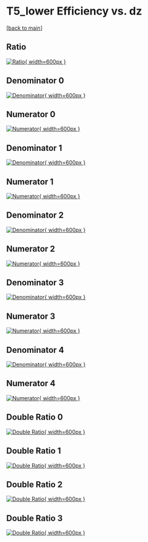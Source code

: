 # T5_lower Efficiency vs. dz

[[back to main](./)]



## Ratio

[![Ratio](../mtv/var/T5_lower_vtr_321_-1_eff_dz.png){ width=600px }](../mtv/var/T5_lower_vtr_321_-1_eff_dz.pdf)

## Denominator 0

[![Denominator](../mtv/den/T5_lower_vtr_321_-1_eff_dz_den0.png){ width=600px }](../mtv/den/T5_lower_vtr_321_-1_eff_dz_den0.pdf)

## Numerator 0

[![Numerator](../mtv/num/T5_lower_vtr_321_-1_eff_dz_num0.png){ width=600px }](../mtv/num/T5_lower_vtr_321_-1_eff_dz_num0.pdf)

## Denominator 1

[![Denominator](../mtv/den/T5_lower_vtr_321_-1_eff_dz_den1.png){ width=600px }](../mtv/den/T5_lower_vtr_321_-1_eff_dz_den1.pdf)

## Numerator 1

[![Numerator](../mtv/num/T5_lower_vtr_321_-1_eff_dz_num1.png){ width=600px }](../mtv/num/T5_lower_vtr_321_-1_eff_dz_num1.pdf)

## Denominator 2

[![Denominator](../mtv/den/T5_lower_vtr_321_-1_eff_dz_den2.png){ width=600px }](../mtv/den/T5_lower_vtr_321_-1_eff_dz_den2.pdf)

## Numerator 2

[![Numerator](../mtv/num/T5_lower_vtr_321_-1_eff_dz_num2.png){ width=600px }](../mtv/num/T5_lower_vtr_321_-1_eff_dz_num2.pdf)

## Denominator 3

[![Denominator](../mtv/den/T5_lower_vtr_321_-1_eff_dz_den3.png){ width=600px }](../mtv/den/T5_lower_vtr_321_-1_eff_dz_den3.pdf)

## Numerator 3

[![Numerator](../mtv/num/T5_lower_vtr_321_-1_eff_dz_num3.png){ width=600px }](../mtv/num/T5_lower_vtr_321_-1_eff_dz_num3.pdf)

## Denominator 4

[![Denominator](../mtv/den/T5_lower_vtr_321_-1_eff_dz_den4.png){ width=600px }](../mtv/den/T5_lower_vtr_321_-1_eff_dz_den4.pdf)

## Numerator 4

[![Numerator](../mtv/num/T5_lower_vtr_321_-1_eff_dz_num4.png){ width=600px }](../mtv/num/T5_lower_vtr_321_-1_eff_dz_num4.pdf)

## Double Ratio 0

[![Double Ratio](../mtv/ratio/T5_lower_vtr_321_-1_eff_dz_ratio0.png){ width=600px }](../mtv/ratio/T5_lower_vtr_321_-1_eff_dz_ratio0.pdf)

## Double Ratio 1

[![Double Ratio](../mtv/ratio/T5_lower_vtr_321_-1_eff_dz_ratio1.png){ width=600px }](../mtv/ratio/T5_lower_vtr_321_-1_eff_dz_ratio1.pdf)

## Double Ratio 2

[![Double Ratio](../mtv/ratio/T5_lower_vtr_321_-1_eff_dz_ratio2.png){ width=600px }](../mtv/ratio/T5_lower_vtr_321_-1_eff_dz_ratio2.pdf)

## Double Ratio 3

[![Double Ratio](../mtv/ratio/T5_lower_vtr_321_-1_eff_dz_ratio3.png){ width=600px }](../mtv/ratio/T5_lower_vtr_321_-1_eff_dz_ratio3.pdf)

